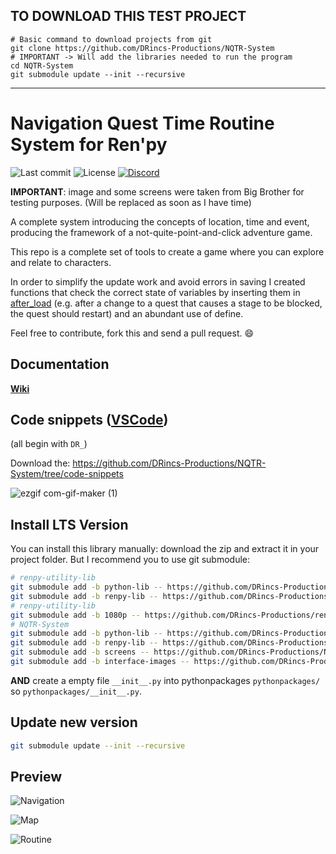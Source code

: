 ## TO DOWNLOAD THIS TEST PROJECT

```shell
# Basic command to download projects from git
git clone https://github.com/DRincs-Productions/NQTR-System
# IMPORTANT -> Will add the libraries needed to run the program
cd NQTR-System
git submodule update --init --recursive

```

---

# Navigation Quest Time Routine System for Ren'py

![Last commit](https://img.shields.io/github/last-commit/DRincs-Productions/NQTR-System)
![License](https://img.shields.io/github/license/DRincs-Productions/NQTR-System)
<span class="discord">
<a href="https://discord.gg/5UFPjP9" title="Discord"><img src="https://img.shields.io/discord/688162156151439536" alt="Discord" /></a>
</span>

**IMPORTANT**: image and some screens were taken from Big Brother for testing purposes. (Will be replaced as soon as I have time)

A complete system introducing the concepts of location, time and event, producing the framework of a not-quite-point-and-click adventure game.

This repo is a complete set of tools to create a game where you can explore and relate to characters.

In order to simplify the update work and avoid errors in saving I created functions that check the correct state of variables by inserting them in [after_load](game/tool/core.rpy#L1) (e.g. after a change to a quest that causes a stage to be blocked, the quest should restart) and an abundant use of define.

Feel free to contribute, fork this and send a pull request. 😄

## Documentation

**[Wiki](https://github.com/DRincs-Productions/NQTR-System/wiki)**

## Code snippets ([VSCode](https://code.visualstudio.com/))

(all begin with `DR_`)

Download the: <https://github.com/DRincs-Productions/NQTR-System/tree/code-snippets>

![ezgif com-gif-maker (1)](https://user-images.githubusercontent.com/67595890/179365279-0d0b6d45-0048-4a0d-8c6d-9571b9c328f4.gif)

## Install LTS Version
You can install this library manually: download the zip and extract it in your project folder.
But I recommend you to use git submodule:
```bash
# renpy-utility-lib
git submodule add -b python-lib -- https://github.com/DRincs-Productions/renpy-utility-lib 'pythonpackages/renpy_utility'
git submodule add -b renpy-lib -- https://github.com/DRincs-Productions/renpy-utility-lib 'game/renpy_utility_tool'
# renpy-utility-lib
git submodule add -b 1080p -- https://github.com/DRincs-Productions/renpy-screens-style 'game/screens_style'
# NQTR-System
git submodule add -b python-lib -- https://github.com/DRincs-Productions/NQTR-System 'pythonpackages/nqtr'
git submodule add -b renpy-lib -- https://github.com/DRincs-Productions/NQTR-System 'game/nqtr_tool'
git submodule add -b screens -- https://github.com/DRincs-Productions/NQTR-System 'game/nqtr_screens'
git submodule add -b interface-images -- https://github.com/DRincs-Productions/NQTR-System 'game/nqtr_interface'

```

**AND** create a empty file `__init__.py` into pythonpackages `pythonpackages/` so `pythonpackages/__init__.py`.

## Update new version
```bash
git submodule update --init --recursive
```

## Preview

![Navigation](https://user-images.githubusercontent.com/67595890/178109985-6244ffe0-a7d6-426e-a26b-ac93ad8a300a.jpg)

![Map](https://user-images.githubusercontent.com/67595890/178110045-34cd7b96-5010-48bb-89a0-5598d5848fb0.jpg)

![Routine](https://user-images.githubusercontent.com/67595890/178110207-3b0d2932-dd08-4937-8897-47b65c70b33d.jpg)
